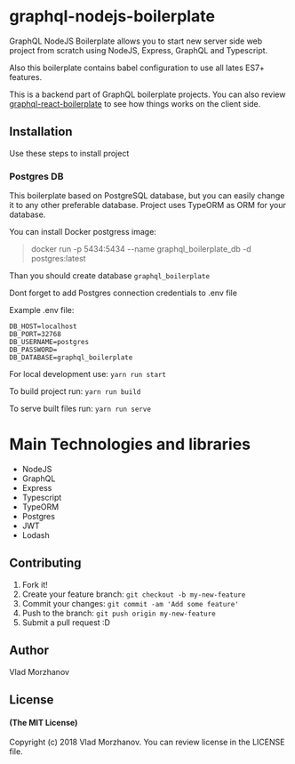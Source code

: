 # graphql-nodejs-boilerplate

GraphQL NodeJS Boilerplate allows you to start new server side web project from scratch using NodeJS, Express, GraphQL and Typescript.

Also this boilerplate contains babel configuration to use all lates ES7+ features.

This is a backend part of GraphQL boilerplate projects. You can also review <a href="https://github.com/VladMorzhanov/graphql-react-boilerplate">graphql-react-boilerplate</a> to see how things works on the client side.

## Installation

Use these steps to install project

### Postgres DB

This boilerplate based on PostgreSQL database, but you can easily change it to any other preferable database. Project uses TypeORM as ORM for your database.

You can install Docker postgress image:

> docker run -p 5434:5434 --name graphql_boilerplate_db -d postgres:latest

Than you should create database `graphql_boilerplate`

Dont forget to add Postgres connection credentials to .env file

Example .env file:

```
DB_HOST=localhost
DB_PORT=32768
DB_USERNAME=postgres
DB_PASSWORD=
DB_DATABASE=graphql_boilerplate
```

For local development use: `yarn run start`

To build project run: `yarn run build`

To serve built files run: `yarn run serve`

# Main Technologies and libraries

- NodeJS
- GraphQL
- Express
- Typescript
- TypeORM
- Postgres
- JWT
- Lodash

## Contributing

1.  Fork it!
2.  Create your feature branch: `git checkout -b my-new-feature`
3.  Commit your changes: `git commit -am 'Add some feature'`
4.  Push to the branch: `git push origin my-new-feature`
5.  Submit a pull request :D

## Author

Vlad Morzhanov

## License

#### (The MIT License)

Copyright (c) 2018 Vlad Morzhanov.
You can review license in the LICENSE file.
